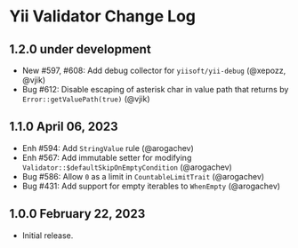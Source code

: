 # Yii Validator Change Log

## 1.2.0 under development

- New #597, #608: Add debug collector for `yiisoft/yii-debug` (@xepozz, @vjik)
- Bug #612: Disable escaping of asterisk char in value path that returns by `Error::getValuePath(true)` (@vjik)

## 1.1.0 April 06, 2023

- Enh #594: Add `StringValue` rule (@arogachev)
- Enh #567: Add immutable setter for modifying `Validator::$defaultSkipOnEmptyCondition` (@arogachev)
- Bug #586: Allow `0` as a limit in `CountableLimitTrait` (@arogachev)
- Bug #431: Add support for empty iterables to `WhenEmpty` (@arogachev)

## 1.0.0 February 22, 2023

- Initial release.

